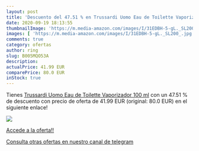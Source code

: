 ```yaml
---
layout: post
title: 'Descuento del 47.51 % en Trussardi Uomo Eau de Toilette Vaporizad'
date: 2020-09-19 18:13:55
thumbnailImage: 'https://m.media-amazon.com/images/I/31EDBH-5-gL._SL200_.jpg'
images: [ 'https://m.media-amazon.com/images/I/31EDBH-5-gL._SL200_.jpg' ]
comments: true
category: ofertas
author: ring
slug: B005MQO53A
description:
actualPrice: 41.99 EUR
comparePrice: 80.0 EUR
inStock: true
---
```


Tienes [Trussardi Uomo Eau de Toilette Vaporizador 100 ml](https://www.amazon.com/dp/B005MQO53A/?tag=redken08-20) con un 47.51 % de descuento con precio de oferta de 41.99 EUR (original: 80.0 EUR) en el siguiente enlace!

[![](https://m.media-amazon.com/images/I/31EDBH-5-gL._SL200_.jpg)](https://www.amazon.com/dp/B005MQO53A/?tag=redken08-20)

[Accede a la oferta!!](https://www.amazon.com/dp/B005MQO53A/?tag=redken08-20)

[Consulta otras ofertas en nuestro canal de telegram](https://t.me/s/ofertas25)
